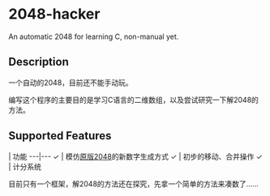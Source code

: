 # 2048-hacker
An automatic 2048 for learning C, non-manual yet.

## Description
一个自动的2048，目前还不能手动玩。

编写这个程序的主要目的是学习C语言的二维数组，以及尝试研究一下解2048的方法。

## Supported Features

   | 功能
---|---
✓  | 模仿[原版2048](https://github.com/gabrielecirulli/2048)的新数字生成方式
✓  | 初步的移动、合并操作
✓  | 计分系统

目前只有一个框架，解2048的方法还在探究，先拿一个简单的方法来凑数了……
